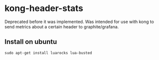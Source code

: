# kong-header-stats

Deprecated before it was implemented.
Was intended for use with kong to send metrics about a certain header to graphite/grafana.


## Install on ubuntu

`sudo apt-get install luarocks lua-busted`
